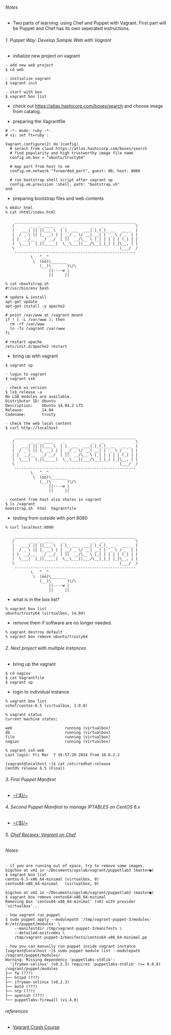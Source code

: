 ###### Notes
- Two parts of learning: using Chef and Puppet with Vagrant. First part will be Puppet and Chef has its own seperated instructions.

###### 1. Puppet Way: Develop Sample Web with Vagrant 
* initialize new project on vagrant
```
- add new web project
$ cd web

- initialize vagrant
$ vagrant init

- start with box
$ vagrant box list
```

* check out https://atlas.hashicorp.com/boxes/search and choose image from catalog.

* preparing the Vagrantfile
```
# -*- mode: ruby -*-
# vi: set ft=ruby :

Vagrant.configure(2) do |config|
  # serach from cloud https://atlas.hashicorp.com/boxes/search
  # find popularity and high trustworthy image file name
  config.vm.box = "ubuntu/trusty64"

  # map port from host to vm
  config.vm.network "forwarded_port", guest: 80, host: 8080

  # run bootstrap shell script after vagrant up
  config.vm.provision :shell, path: "bootstrap.sh"
end
```

* preparing bootstrap files and web contents
```
% mkdir html
% cat >html/index.html

    _____________________________________________________
   /       _  _  ____    _            _   _              \
   |   ___| || ||___ \  | |_ ___  ___| |_(_)_ __   __ _  |
   |  / _ \ || |_ __) | | __/ _ \/ __| __| | '_ \ / _` | |
   | |  __/__   _/ __/  | ||  __/\__ \ |_| | | | | (_| | |
   |  \___|  |_||_____|  \__\___||___/\__|_|_| |_|\__, | |
   \                                              |___/  /
    -----------------------------------------------------
           \   ^__^
            \  (oo)\_______
               (__)\       )\/\
                   ||----w |
                   ||     ||

% cat >bootstrap.sh
#!/usr/bin/env bash

# update & install
apt-get update
apt-get install -y apache2

# point /var/www at /vagrant mount
if ! [ -L /var/www ]; then
  rm -rf /var/www
  ln -fs /vagrant /var/www
fi

# restart apache
/etc/init.d/apache2 restart
```

* bring up with vagrant
```
$ vagrant up

- login to vagrant
$ vagrant ssh

- check os version
$ lsb_release -a
No LSB modules are available.
Distributor ID: Ubuntu
Description:    Ubuntu 14.04.2 LTS
Release:        14.04
Codename:       trusty

- check the web local content
$ curl http://localhost

    _____________________________________________________
   /       _  _  ____    _            _   _              \
   |   ___| || ||___ \  | |_ ___  ___| |_(_)_ __   __ _  |
   |  / _ \ || |_ __) | | __/ _ \/ __| __| | '_ \ / _` | |
   | |  __/__   _/ __/  | ||  __/\__ \ |_| | | | | (_| | |
   |  \___|  |_||_____|  \__\___||___/\__|_|_| |_|\__, | |
   \                                              |___/  /
    -----------------------------------------------------
           \   ^__^
            \  (oo)\_______
               (__)\       )\/\
                   ||----w |
                   ||     ||

- content from host also shares in vagrant
$ ls /vagrant
bootstrap.sh  html  Vagrantfile
```

- testing from outside with port 8080
```
% curl localhost:8080

    _____________________________________________________
   /       _  _  ____    _            _   _              \
   |   ___| || ||___ \  | |_ ___  ___| |_(_)_ __   __ _  |
   |  / _ \ || |_ __) | | __/ _ \/ __| __| | '_ \ / _` | |
   | |  __/__   _/ __/  | ||  __/\__ \ |_| | | | | (_| | |
   |  \___|  |_||_____|  \__\___||___/\__|_|_| |_|\__, | |
   \                                              |___/  /
    -----------------------------------------------------
           \   ^__^
            \  (oo)\_______
               (__)\       )\/\
                   ||----w |
                   ||     ||
```

* what is in the box list?
```
% vagrant box list
ubuntu/trusty64 (virtualbox, 14.04)
```

* remove them if software are no longer needed.
```
% vagrant destroy default
% vagrant box remove ubuntu/trusty64
```

###### 2. Next project with multiple instances
* bring up the vagrant
```
$ cd nagios
$ cat Vagrantfile
$ vagrant up
```

* login to individual instance
```
% vagrant box list
vchef/centos-6.5 (virtualbox, 1.0.0)

% vagrant status
Current machine states:

web                       running (virtualbox)
db                        running (virtualbox)
file                      running (virtualbox)
nagios                    running (virtualbox)

% vagrant ssh web
Last login: Fri Mar  7 16:57:20 2014 from 10.0.2.2

[vagrant@localhost ~]$ cat /etc/redhat-release
CentOS release 6.5 (Final)
```

###### 3. First Puppet Manifest
  - [~\(:$)/~](https://github.com/boonchu/opslab/tree/vagrant1/vagrant/puppetlab1)

###### 4. Second Puppet Manifest to manage IPTABLES on CentOS 6.x
  - [~\(:$)/~](https://github.com/boonchu/opslab/tree/vagrant1/vagrant/puppetlab2)
  
###### 5. [Chef Recipes: Vagrant on Chef](https://github.com/boonchu/opslab/tree/vagrant1/vagrant/cheflab1)

###### Notes:
```
- if you are running out of space, try to remove some images.
bigchoo at vm1 in ~/Documents/opslab/vagrant/puppetlab3 (master●)
$ vagrant box list
centos-6.5-x86_64-minimal (virtualbox, 0)
centos64-x86_64-minimal   (virtualbox, 0)

bigchoo at vm1 in ~/Documents/opslab/vagrant/puppetlab3 (master●)
$ vagrant box remove centos64-x86_64-minimal
Removing box 'centos64-x86_64-minimal' (v0) with provider 'virtualbox'...

- how vagrant run puppet
$ sudo puppet apply --modulepath '/tmp/vagrant-puppet-3/modules-0:/etc/puppet/modules' \
	--manifestdir /tmp/vagrant-puppet-3/manifests \
	--detailed-exitcodes \
	/tmp/vagrant-puppet-3/manifests/centos64-x86_64-minimal.pp

- how you can manually run puppet inside vagrant instance
[vagrant@localhost ~]$ sudo puppet module list --modulepath /vagrant/puppet/modules/
Warning: Missing dependency 'puppetlabs-stdlib':
  'jfryman-selinux' (v0.2.3) requires 'puppetlabs-stdlib' (>= 0.0.0)
/vagrant/puppet/modules
├── fw (???)
├── httpd (???)
├── jfryman-selinux (v0.2.3)
├── motd (???)
├── ntp (???)
├── openssh (???)
└── puppetlabs-firewall (v1.4.0)
```

###### references
   - [Vagrant Crash Course](https://sysadmincasts.com/episodes/42-crash-course-on-vagrant-revised)
